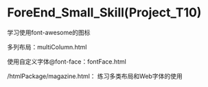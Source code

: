 # ForeEnd_Small_Skill(Project_T10)

学习使用font-awesome的图标

多列布局：multiColumn.html

使用自定义字体@font-face：fontFace.html

/htmlPackage/magazine.html： 练习多类布局和Web字体的使用
